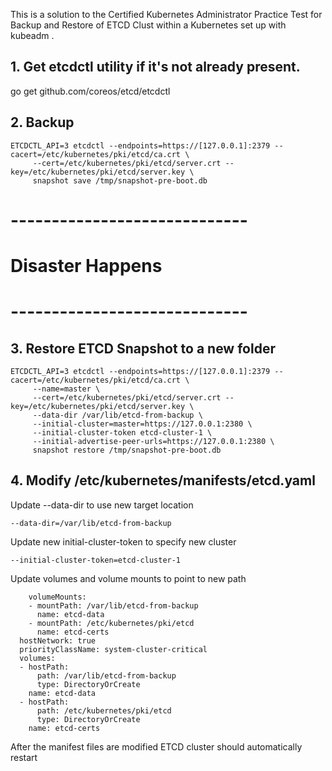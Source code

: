 This is a solution to the Certified Kubernetes Administrator Practice Test for Backup and Restore of ETCD Clust within a Kubernetes set up with kubeadm .

## 1. Get etcdctl utility if it's not already present.

go get github.com/coreos/etcd/etcdctl

## 2. Backup

```
ETCDCTL_API=3 etcdctl --endpoints=https://[127.0.0.1]:2379 --cacert=/etc/kubernetes/pki/etcd/ca.crt \
     --cert=/etc/kubernetes/pki/etcd/server.crt --key=/etc/kubernetes/pki/etcd/server.key \
     snapshot save /tmp/snapshot-pre-boot.db
```

# -----------------------------
# Disaster Happens
# -----------------------------

## 3. Restore ETCD Snapshot to a new folder


```
ETCDCTL_API=3 etcdctl --endpoints=https://[127.0.0.1]:2379 --cacert=/etc/kubernetes/pki/etcd/ca.crt \
     --name=master \
     --cert=/etc/kubernetes/pki/etcd/server.crt --key=/etc/kubernetes/pki/etcd/server.key \
     --data-dir /var/lib/etcd-from-backup \
     --initial-cluster=master=https://127.0.0.1:2380 \
     --initial-cluster-token etcd-cluster-1 \
     --initial-advertise-peer-urls=https://127.0.0.1:2380 \
     snapshot restore /tmp/snapshot-pre-boot.db
```

## 4. Modify /etc/kubernetes/manifests/etcd.yaml

Update --data-dir to use new target location

```
--data-dir=/var/lib/etcd-from-backup
```

Update new initial-cluster-token to specify new cluster

```
--initial-cluster-token=etcd-cluster-1
```

Update volumes and volume mounts to point to new path

```
    volumeMounts:
    - mountPath: /var/lib/etcd-from-backup
      name: etcd-data
    - mountPath: /etc/kubernetes/pki/etcd
      name: etcd-certs
  hostNetwork: true
  priorityClassName: system-cluster-critical
  volumes:
  - hostPath:
      path: /var/lib/etcd-from-backup
      type: DirectoryOrCreate
    name: etcd-data
  - hostPath:
      path: /etc/kubernetes/pki/etcd
      type: DirectoryOrCreate
    name: etcd-certs
```

After the manifest files are modified ETCD cluster should automatically restart
